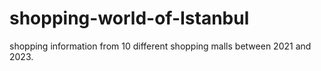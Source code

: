 # shopping-world-of-Istanbul
shopping information from 10  different shopping malls between 2021 and 2023.
